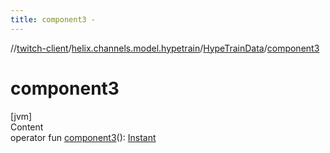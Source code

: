 ```yaml
---
title: component3 -
---
```

//[twitch-client](../../index.md)/[helix.channels.model.hypetrain](../index.md)/[HypeTrainData](index.md)/[component3](component3.md)



# component3  
[jvm]  
Content  
operator fun [component3](component3.md)(): [Instant](https://docs.oracle.com/javase/8/docs/api/java/time/Instant.html)  



